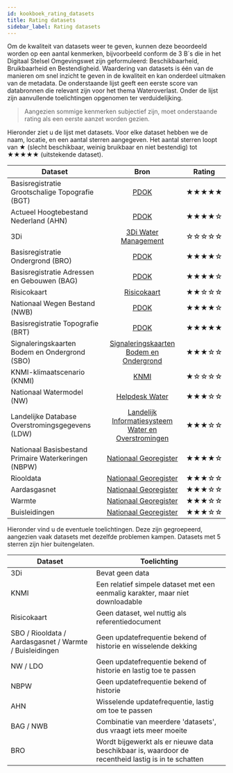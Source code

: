 ```yaml
---
id: kookboek_rating_datasets
title: Rating datasets
sidebar_label: Rating datasets
---
```


Om de kwaliteit van datasets weer te geven, kunnen deze beoordeeld worden op een aantal kenmerken, bijvoorbeeld conform de 3 B´s die in het Digitaal Stelsel Omgevingswet zijn geformuleerd: Beschikbaarheid, Bruikbaarheid en Bestendigheid. Waardering van datasets is één van de manieren om snel inzicht te geven in de kwaliteit en kan onderdeel uitmaken van de metadata. De onderstaande lijst geeft een eerste score van databronnen die relevant zijn voor het thema Wateroverlast. Onder de lijst zijn aanvullende toelichtingen opgenomen ter verduidelijking.

> Aangezien sommige kenmerken subjectief zijn, moet onderstaande rating als een eerste aanzet worden gezien.

Hieronder ziet u de lijst met datasets. Voor elke dataset hebben we de naam, locatie, en een aantal sterren aangegeven. Het aantal sterren loopt van &#9733; (slecht beschikbaar, weinig bruikbaar en niet bestendig) tot &#9733;&#9733;&#9733;&#9733;&#9733; (uitstekende dataset).

|Dataset|Bron|Rating|
|---|:---:|:---:|
| Basisregistratie Grootschalige Topografie (BGT)       | [PDOK](https://www.pdok.nl) | &#9733;&#9733;&#9733;&#9733;&#9733; |
| Actueel Hoogtebestand Nederland (AHN)                 | [PDOK](https://www.pdok.nl) | &#9733;&#9733;&#9733;&#9733;&#9734; |
| 3Di                                                   | [3Di Water Management](https://3diwatermanagement.com) | &#9734;&#9734;&#9734;&#9734;&#9734; |
| Basisregistratie Ondergrond (BRO)                     | [PDOK](https://www.pdok.nl) | &#9733;&#9733;&#9733;&#9733;&#9734; |
| Basisregistratie Adressen en Gebouwen (BAG)           | [PDOK](https://www.pdok.nl) | &#9733;&#9733;&#9733;&#9733;&#9734; |
| Risicokaart                                           | [Risicokaart](https://www.risicokaart.nl)  | &#9733;&#9733;&#9734;&#9734;&#9734; |
| Nationaal Wegen Bestand (NWB)                         | [PDOK](https://www.pdok.nl) | &#9733;&#9733;&#9733;&#9733;&#9734; |
| Basisregistratie Topografie (BRT)                     | [PDOK](https://www.pdok.nl) | &#9733;&#9733;&#9733;&#9733;&#9733; |
| Signaleringskaarten Bodem en Ondergrond (SBO)         | [Signaleringskaarten Bodem en Ondergrond](http://www.signaleringskaarten.nl)    | &#9733;&#9733;&#9733;&#9734;&#9734; |
| KNMI-klimaatscenario (KNMI)                           | [KNMI](http://www.klimaatscenarios.nl) | &#9733;&#9734;&#9734;&#9734;&#9734;  |
| Nationaal Watermodel (NW)                             | [Helpdesk Water](https://www.helpdeskwater.nl/onderwerpen/applicaties-modellen/applicaties-per/watermanagement/watermanagement/nationaal-water/) | &#9733;&#9733;&#9733;&#9734;&#9734; |
| Landelijke Database Overstromingsgegevens (LDW)       | [Landelijk Informatiesysteem Water en Overstromingen](https://basisinformatie-overstromingen.nl/liwo) | &#9733;&#9733;&#9733;&#9734;&#9734;  |
| Nationaal Basisbestand Primaire Waterkeringen (NBPW)  | [Nationaal Georegister](http://www.nationaalgeoregister.nl) | &#9733;&#9733;&#9733;&#9733;&#9734; |
| Riooldata                                             | [Nationaal Georegister](http://www.nationaalgeoregister.nl) | &#9733;&#9733;&#9733;&#9734;&#9734; |
| Aardasgasnet                                          | [Nationaal Georegister](http://www.nationaalgeoregister.nl) | &#9733;&#9733;&#9733;&#9734;&#9734; |
| Warmte                                                | [Nationaal Georegister](http://www.nationaalgeoregister.nl) | &#9733;&#9733;&#9733;&#9734;&#9734; |
| Buisleidingen                                         | [Nationaal Georegister](http://www.nationaalgeoregister.nl) | &#9733;&#9733;&#9733;&#9734;&#9734; |

Hieronder vind u de eventuele toelichtingen. Deze zijn gegroepeerd, aangezien vaak datasets met dezelfde problemen kampen. Datasets met 5 sterren zijn hier buitengelaten.

|Dataset|Toelichting|
|---|---|
| 3Di                                                       | Bevat geen data |
| KNMI                                                      | Een relatief simpele dataset met een eenmalig karakter, maar niet downloadable |
| Risicokaart                                               | Geen dataset, wel nuttig als referentiedocument |
| SBO / Riooldata / Aardasgasnet / Warmte / Buisleidingen   | Geen updatefrequentie bekend of historie en wisselende dekking |
| NW / LDO                                                  | Geen updatefrequentie bekend of historie en lastig toe te passen |
| NBPW                                                      | Geen updatefrequentie bekend of historie |
| AHN                                                       | Wisselende updatefrequentie, lastig om toe te passen |
| BAG / NWB                                                 | Combinatie van meerdere 'datasets', dus vraagt iets meer moeite |
| BRO                                                       | Wordt bijgewerkt als er nieuwe data beschikbaar is, waardoor de recentheid lastig is in te schatten |
